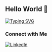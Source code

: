 ## Hello World 👋

<a href="https://git.io/typing-svg"><img src="https://readme-typing-svg.demolab.com?font=Din+Pro&pause=1000&color=6A9080&center=true&width=450&height=60&lines=I'm+Catarina+%3A);a+Data+Science+Master's+Student" alt="Typing SVG" /></a>

### Connect with Me
[![LinkedIn](https://img.shields.io/badge/-LinkedIn-blue?style=flat&logo=Linkedin&logoColor=white)](www.linkedin.com/in/catarina-gn-nunes)

